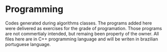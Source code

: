 # Programming
Codes generated during algorithms classes.
The programs added here were delivered as exercises for the grade of programation.
Those programs are not commertialy intended, but remaing been property of the owner.
All files here are in C++ programming language and will be writen in brazilian portuguese language.
